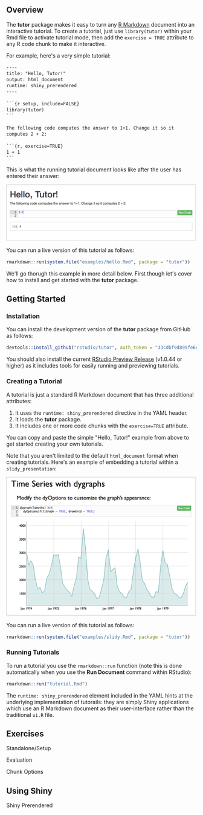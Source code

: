 ## Overview

The **tutor** package makes it easy to turn any [R Markdown](http://rmarkdown.rstudio.com) document into an interactive tutorial. To create a tutorial, just use `library(tutor)` within your Rmd file to activate tutorial mode, then add the `exercise = TRUE` attribute to any R code chunk to make it interactive. 

For example, here's a very simple tutorial:

    ----
    title: "Hello, Tutor!"
    output: html_document
    runtime: shiny_prerendered
    ----
    
    ```{r setup, include=FALSE}
    library(tutor)
    ```
    
    The following code computes the answer to 1+1. Change it so it computes 2 + 2:
    
    ```{r, exercise=TRUE}
    1 + 1
    ```
    
This is what the running tutorial document looks like after the user has entered their answer:

<img src="README_files/images/hello.png"  width="500" height="146" style="border: solid 1px #cccccc;"/>
    
You can run a live version of this tutorial as follows:

```r
rmarkdown::run(system.file("examples/hello.Rmd", package = "tutor"))
```
    
    
We'll go thorugh this example in more detail below. First though let's cover how to install and get started with the **tutor** package.


## Getting Started

### Installation

You can install the development version of the **tutor** package from GitHub as follows:

```r
devtools::install_github("rstudio/tutor", auth_token = "33cdbf9d899fe6eff5022e67e21f08964f7c7b19")
```

You should also install the current [RStudio Preview Release](https://www.rstudio.com/products/rstudio/download/preview/) (v1.0.44 or higher) as it includes tools for easily running and previewing tutorials.

### Creating a Tutorial

A tutorial is just a standard R Markdown document that has three additional attributes:

1. It uses the `runtime: shiny_prerendered` directive in the YAML header.
2. It loads the **tutor** package.
3. It includes one or more code chunks with the `exercise=TRUE` attribute.

You can copy and paste the simple "Hello, Tutor!" example from above to get started creating your own tutorials.

Note that you aren't limited to the default `html_document` format when creating tutorials. Here's an example of embedding a tutorial within a `slidy_presentation`:

<img src="README_files/images/slidy.png" width="500" height="364" style="border: solid 1px #cccccc;"/>

You can run a live version of this tutorial as follows:

```r
rmarkdown::run(system.file("examples/slidy.Rmd", package = "tutor"))
```


### Running Tutorials

To run a tutorial you use the `rmarkdown::run` function (note this is done automatically when you use the **Run Document** command within RStudio):

```r
rmarkdown::run("tutorial.Rmd")
```

The `runtime: shiny_prerendered` element included in the YAML hints at the underlying implementation of tutorails: they are simply Shiny applications which use an R Markdown document as their user-interface rather than the traditional `ui.R` file.



## Exercises


Standalone/Setup

Evaluation

Chunk Options


## Using Shiny

Shiny Prerendered




